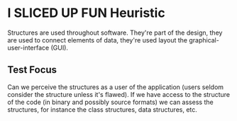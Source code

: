 # I SLICED UP FUN Heuristic
Structures are used throughout software. They're part of the design, they are used to connect elements of data, they're used layout the graphical-user-interface (GUI).
## Test Focus
Can we perceive the structures as a user of the application (users seldom consider the structure unless it's flawed). If we have access to the structure of the code (in binary and possibly source formats) we can assess the structures, for instance the class structures, data structures, etc.
